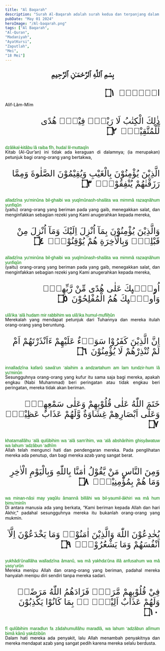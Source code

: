 ```yaml
---
title: "Al Baqarah"
description: "Surah Al-Baqarah adalah surah kedua dan terpanjang dalam Al-Qur'an dengan 286 ayat. Diturunkan di Madinah, surah ini mencakup berbagai topik seperti keimanan, hukum syariah, kisah-kisah umat terdahulu, dan etika kehidupan. Nama \"Al-Baqarah\" berarti \"sapi betina,\" merujuk pada kisah dalam surah ini. Ayat Kursi (ayat 255) adalah ayat yang terkenal menggambarkan keagungan Allah."
pubDate: "May 01 2024"
heroImage: "/Al-baqarah.png"
tags: ["Al Baqarah",
"Al-Quran",
"Madaniyah",
"AyatKursi",
"Zaputlah",
"Mei",
"18 Mei"]
---
```


<p style="font-family: 'Neirizi Regular', sans-serif;font-size: 25px;text-align: center;direction: rtl;font-weight: bold;">
بِسْمِ ٱللَّهِ ٱلرَّحْمَـٰنِ ٱلرَّحِيمِ
</p>

<p style="direction: rtl;font-family: 'Neirizi Regular', sans-serif;font-size: 2em;">الۤمّۤۚ
<span style="font-weight: bold;margin-right: 5px;">۝١</span></p>
<p style="margin-top:-1rem; text-align: justify;color: black;">Alif-Lãm-Mĩm</p>

<p style="direction: rtl;font-family: 'Neirizi Regular', sans-serif;font-size: 2em;">ذٰلِكَ الْكِتٰبُ لَا رَيْبَۛ فِيْهِۛ هُدًى لِّلْمُتَّقِيْنَۙ 
<span style="font-weight: bold;margin-right: 5px;">۝٢</span></p>
<p style="font-family: 'Neirizi Regular', sans-serif;text-align: justify;color: green;">dzâlikal-kitâbu lâ raiba fîh, hudal lil-muttaqîn</p>
<p style="margin-top:-1rem; text-align: justify;color: black;">Kitab (Al-Qur’an) ini tidak ada keraguan di dalamnya; (ia merupakan) petunjuk bagi orang-orang yang bertakwa,</p>

<p style="direction: rtl;font-family: 'Neirizi Regular', sans-serif;font-size: 2em;">الَّذِيْنَ يُؤْمِنُوْنَ بِالْغَيْبِ وَيُقِيْمُوْنَ الصَّلٰوةَ وَمِمَّا رَزَقْنٰهُمْ يُنْفِقُوْنَۙ     
<span style="font-weight: bold;margin-right: 5px;">۝٣</span></p>
<p style="font-family: 'Neirizi Regular', sans-serif;text-align: justify;color: green;">alladzîna yu'minûna bil-ghaibi wa yuqîmûnash-shalâta wa mimmâ razaqnâhum yunfiqûn</p>
<p style="margin-top:-1rem; text-align: justify;color: black;">(yaitu) orang-orang yang beriman pada yang gaib, menegakkan salat, dan menginfakkan sebagian rezeki yang Kami anugerahkan kepada mereka,</p>

<p style="direction: rtl;font-family: 'Neirizi Regular', sans-serif;font-size: 2em;">وَالَّذِيْنَ يُؤْمِنُوْنَ بِمَآ اُنْزِلَ اِلَيْكَ وَمَآ اُنْزِلَ مِنْ قَبْلِكَۚ وَبِالْاٰخِرَةِ هُمْ يُوْقِنُوْنَۗ
<span style="font-weight: bold;margin-right: 5px;">۝٤</span></p>
<p style="font-family: 'Neirizi Regular', sans-serif;text-align: justify;color: green;">alladzîna yu'minûna bil-ghaibi wa yuqîmûnash-shalâta wa mimmâ razaqnâhum yunfiqûn</p>
<p style="margin-top:-1rem; text-align: justify;color: black;">(yaitu) orang-orang yang beriman pada yang gaib, menegakkan salat, dan menginfakkan sebagian rezeki yang Kami anugerahkan kepada mereka,</p>

<p style="direction: rtl;font-family: 'Neirizi Regular', sans-serif;font-size: 2em;">اُولٰۤىِٕكَ عَلٰى هُدًى مِّنْ رَّبِّهِمْۙ وَاُولٰۤىِٕكَ هُمُ الْمُفْلِحُوْنَ           
<span style="font-weight: bold;margin-right: 5px;">۝٥</span></p>
<p style="font-family: 'Neirizi Regular', sans-serif;text-align: justify;color: green;">ulâ'ika ‘alâ hudam mir rabbihim wa ulâ'ika humul-mufliḫûn</p>
<p style="margin-top:-1rem; text-align: justify;color: black;">Merekalah yang mendapat petunjuk dari Tuhannya dan mereka itulah orang-orang yang beruntung.</p>

<p style="direction: rtl;font-family: 'Neirizi Regular', sans-serif;font-size: 2em;">اِنَّ الَّذِيْنَ كَفَرُوْا سَوَاۤءٌ عَلَيْهِمْ ءَاَنْذَرْتَهُمْ اَمْ لَمْ تُنْذِرْهُمْ لَا يُؤْمِنُوْنَ
<span style="font-weight: bold;margin-right: 5px;">۝٦</span></p>
<p style="font-family: 'Neirizi Regular', sans-serif;text-align: justify;color: green;">
innalladzîna kafarû sawâ'un ‘alaihim a andzartahum am lam tundzir-hum lâ yu'minûn</p>
<p style="margin-top:-1rem; text-align: justify;color: black;">Sesungguhnya orang-orang yang kufur itu sama saja bagi mereka, apakah engkau (Nabi Muhammad) beri peringatan atau tidak engkau beri peringatan, mereka tidak akan beriman.</p>

<p style="direction: rtl;font-family: 'Neirizi Regular', sans-serif;font-size: 2em;">خَتَمَ اللّٰهُ عَلٰى قُلُوْبِهِمْ وَعَلٰى سَمْعِهِمْۗ وَعَلٰٓى اَبْصَارِهِمْ غِشَاوَةٌ وَّلَهُمْ عَذَابٌ عَظِيْمٌࣖ
<span style="font-weight: bold;margin-right: 5px;">۝٧</span></p>
<p style="font-family: 'Neirizi Regular', sans-serif;text-align: justify;color: green;">khatamallâhu ‘alâ qulûbihim wa ‘alâ sam‘ihim, wa ‘alâ abshârihim ghisyâwatuw wa lahum ‘adzâbun ‘adhîm</p>
<p style="margin-top:-1rem; text-align: justify;color: black;">Allah telah mengunci hati dan pendengaran mereka. Pada penglihatan mereka ada penutup, dan bagi mereka azab yang sangat berat.</p>

<p style="direction: rtl;font-family: 'Neirizi Regular', sans-serif;font-size: 2em;">وَمِنَ النَّاسِ مَنْ يَّقُوْلُ اٰمَنَّا بِاللّٰهِ وَبِالْيَوْمِ الْاٰخِرِ وَمَا هُمْ بِمُؤْمِنِيْنَۘ
<span style="font-weight: bold;margin-right: 5px;">۝٨</span></p>
<p style="font-family: 'Neirizi Regular', sans-serif;text-align: justify;color: green;">wa minan-nâsi may yaqûlu âmannâ billâhi wa bil-yaumil-âkhiri wa mâ hum bimu'minîn</p>
<p style="margin-top:-1rem; text-align: justify;color: black;">Di antara manusia ada yang berkata, “Kami beriman kepada Allah dan hari Akhir,” padahal sesungguhnya mereka itu bukanlah orang-orang yang mukmin.</p>

<p style="direction: rtl;font-family: 'Neirizi Regular', sans-serif;font-size: 2em;">يُخٰدِعُوْنَ اللّٰهَ وَالَّذِيْنَ اٰمَنُوْاۚ وَمَا يَخْدَعُوْنَ اِلَّآ اَنْفُسَهُمْ وَمَا يَشْعُرُوْنَۗ
<span style="font-weight: bold;margin-right: 5px;">۝٩</span></p>
<p style="font-family: 'Neirizi Regular', sans-serif;text-align: justify;color: green;">yukhâdi‘ûnallâha walladzîna âmanû, wa mâ yakhda‘ûna illâ anfusahum wa mâ yasy‘urûn</p>
<p style="margin-top:-1rem; text-align: justify;color: black;">Mereka menipu Allah dan orang-orang yang beriman, padahal mereka hanyalah menipu diri sendiri tanpa mereka sadari.</p>

<p style="direction: rtl;font-family: 'Neirizi Regular', sans-serif;font-size: 2em;">فِيْ قُلُوْبِهِمْ مَّرَضٌۙ فَزَادَهُمُ اللّٰهُ مَرَضًاۚ وَلَهُمْ عَذَابٌ اَلِيْمٌۢ ەۙ بِمَا كَانُوْا يَكْذِبُوْنَ
<span style="font-weight: bold;margin-right: 5px;">۝١٠</span></p>
<p style="font-family: 'Neirizi Regular', sans-serif;text-align: justify;color: green;">fî qulûbihim maradlun fa zâdahumullâhu maradlâ, wa lahum ‘adzâbun alîmum bimâ kânû yakdzibûn</p>
<p style="margin-top:-1rem; text-align: justify;color: black;">Dalam hati mereka ada penyakit, lalu Allah menambah penyakitnya dan mereka mendapat azab yang sangat pedih karena mereka selalu berdusta.</p>
